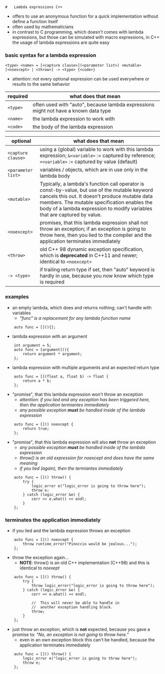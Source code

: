     #	Lambda expressions C++

-   offers to use an anonymous function for a quick implementation without define a function itself
-   often used by mathematicians
-   in contrast to C programming, which doesn't comes with lambda expressions, but those can be simulated with macro expressions, in C++ the usage of lambda expressions are quite easy

### basic syntax for a lambda expression

`<type> <name> = [<capture clause>](<parameter list>) <mutable> [<noexcept> | <throw>] -> <type> {<code>}`
- attention: not every optional expression can be used everywhere or results to the same behavior

| required | what does that mean |
| - | - |
| `<type>` | often used with "auto", because lambda expressions might not have a known data type |
| `<name>` | the lambda expression to work with |
| `<code>` | the body of the lambda expression |

| optional | what does that mean |
| - | - |
| `<capture clause>` | using a (global) variable to work with this lambda expression; `&<variable>` := captured by reference; `=<variable>` := captured by value (default) |
| `<parameter list>` | variables / objects, which are in use only in the lambda body |
| `<mutable>` | Typically, a lambda's function call operator is const-by-value, but use of the mutable keyword cancels this out. It doesn't produce mutable data members. The mutable specification enables the body of a lambda expression to modify variables that are captured by value. |
| `<noexcept>` | promises, that this lambda expression shall not throw an exception; if an exception is going to throw here, then you lied to the compiler and the application terminates immediately |
| `<throw>` | old C++ 98 dynamic exception specification, which is **deprecated** in C++11 and newer; identical to `<noexcept>` |
| `-> <type>` | if trailing return type if set, then "auto" keyword is hardly in use, because you now know which type is required |

### examples

-   an empty lambda, which does and returns nothing; can't handle with variables
    -   *"func" is a replacement for any lambda function name*
```
    auto func = [](){};
```

-   lambda expression with an argument
```
    int argument = 5;
    auto func = [argument](){
        return argument * argument;
    };
```

-   lambda expression with multiple arguments and an expected return type
```
    auto func = [](float a, float b) -> float {
        return a * b;
    };
```

-   "promise", that this lambda expression won't throw an exception
    -   *attention: if you lied and any exception has been triggered here, then the application termiantes immediately*
    -   *any possible exception **must** be handled inside of the lambda expression*

```
    auto func = []() noexcept {
        return true;
    };
```

-   "promise", that this lambda expression will also **not** throw an exception
    -   *any possible exception **must** be handled inside of the lambda expression*
    -   *throw() is an old expression for noexcept and does have the same meaning*
    -   *if you lied (again), then the termiantes immediately*

```
    auto func = []() throw() {
        try {
            logic_error e("logic_error is going to throw here");
            throw e;
        } catch (logic_error &e) {
            cerr << e.what() << endl;
        }
    };
```

### terminates the application immediately

-   if you lied and the lambda expression throws an exception
```
    auto func = []() noexcept {
        throw runtime_error("Pinoccio would be jealous...");
    };

```

-   throw the exception again...
    -   **NOTE**: throw() is an old C++ implementation (C++98) and this is identical to *noexept*

```
    auto func = []() throw() {
        try {
            throw logic_error("logic_error is going to throw here");
        } catch (logic_error &e) {
            cerr << e.what() << endl;

            //  This will never be able to handle in
            //  another exception handling block.
            throw;
        }
    };
```

-   just throw an exception, which is **not** expected, because you gave a promise to: *"No, an exception is not going to throw here."*
    -   even in an own exception block this can't be handled, because the application terminates immediately

```
    auto func = []() throw() {
        logic_error e("logic_error is going to throw here");
        throw e;
    };
```